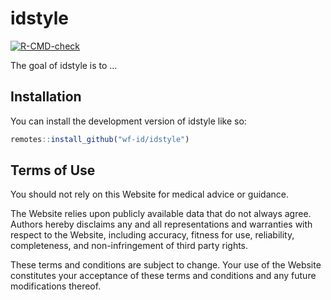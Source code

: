 
<!-- README.md is generated from README.Rmd. Please edit that file -->

# idstyle

<!-- badges: start -->

[![R-CMD-check](https://github.com/wf-id/idstyle/workflows/R-CMD-check/badge.svg)](https://github.com/wf-id/idstyle/actions)
<!-- badges: end -->

The goal of idstyle is to …

## Installation

You can install the development version of idstyle like so:

``` r
remotes::install_github("wf-id/idstyle")
```

## Terms of Use

You should not rely on this Website for medical advice or guidance.

The Website relies upon publicly available data that do not always
agree. Authors hereby disclaims any and all representations and
warranties with respect to the Website, including accuracy, fitness for
use, reliability, completeness, and non-infringement of third party
rights.

These terms and conditions are subject to change. Your use of the
Website constitutes your acceptance of these terms and conditions and
any future modifications thereof.
